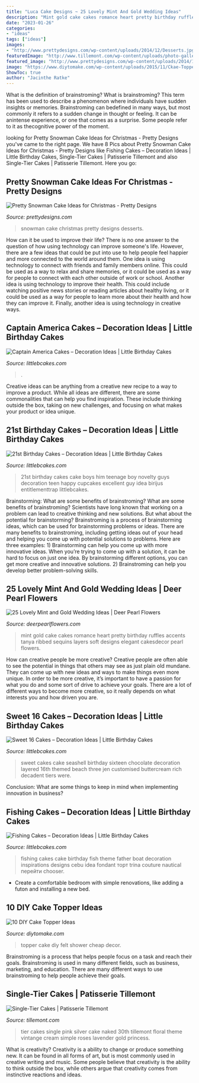 ```yaml
---
title: "Luca Cake Designs ~ 25 Lovely Mint And Gold Wedding Ideas"
description: "Mint gold cake cakes romance heart pretty birthday ruffles accents tanya ribbed sequins layers soft designs elegant cakesdecor pearl flowers"
date: "2023-01-26"
categories:
- "ideas"
tags: ["ideas"]
images:
- "http://www.prettydesigns.com/wp-content/uploads/2014/12/Desserts.jpg"
featuredImage: "http://www.tillemont.com/wp-content/uploads/photo-gallery-plugin/photo-gallery/import/single_tier_cakes-pink_silver_30-6.jpg"
featured_image: "http://www.prettydesigns.com/wp-content/uploads/2014/12/Desserts.jpg"
image: "https://www.diytomake.com/wp-content/uploads/2015/11/Ckae-Topper-Felt.jpg"
ShowToc: true
author: "Jacinthe Ratke"
---
```



What is the definition of brainstroming?
What is brainstroming? This term has been used to describe a phenomenon where individuals have sudden insights or memories. Brainstroming can bedefined in many ways, but most commonly it refers to a sudden change in thought or feeling. It can be anintense experience, or one that comes as a surprise. Some people refer to it as thecognitive power of the moment.

	

		
looking for Pretty Snowman Cake Ideas for Christmas - Pretty Designs you've came to the right page. We have 8 Pics about Pretty Snowman Cake Ideas for Christmas - Pretty Designs like Fishing Cakes – Decoration Ideas | Little Birthday Cakes, Single-Tier Cakes | Patisserie Tillemont and also Single-Tier Cakes | Patisserie Tillemont. Here you go:
		
    
## Pretty Snowman Cake Ideas For Christmas - Pretty Designs

<img loading=lazy src="http://www.prettydesigns.com/wp-content/uploads/2014/12/Desserts.jpg" onerror="this.onerror=null;this.src='https://tse2.mm.bing.net/th?id=OIP.rMdNlepkS8zfmm23vQJ5igHaJ3&amp;pid=15.1';" alt="Pretty Snowman Cake Ideas for Christmas - Pretty Designs">

_Source: prettydesigns.com_

>snowman cake christmas pretty designs desserts. 

	

How can it be used to improve their life?
There is no one answer to the question of how using technology can improve someone's life. However, there are a few ideas that could be put into use to help people feel happier and more connected to the world around them. One idea is using technology to connect with friends and family members online. This could be used as a way to relax and share memories, or it could be used as a way for people to connect with each other outside of work or school. Another idea is using technology to improve their health. This could include watching positive news stories or reading articles about healthy living, or it could be used as a way for people to learn more about their health and how they can improve it. Finally, another idea is using technology in creative ways.

    
## Captain America Cakes – Decoration Ideas | Little Birthday Cakes

<img loading=lazy src="https://www.littlebcakes.com/wp-content/uploads/2014/05/Captain-America-Cakes-Photos.jpg" onerror="this.onerror=null;this.src='https://tse2.mm.bing.net/th?id=OIP.yrKUWT3VVtotVGhcENYnjAHaJ4&amp;pid=15.1';" alt="Captain America Cakes – Decoration Ideas | Little Birthday Cakes">

_Source: littlebcakes.com_

>. 

	

Creative ideas can be anything from a creative new recipe to a way to improve a product. While all ideas are different, there are some commonalities that can help you find inspiration. These include thinking outside the box, taking on new challenges, and focusing on what makes your product or idea unique.

    
## 21st Birthday Cakes – Decoration Ideas | Little Birthday Cakes

<img loading=lazy src="https://www.littlebcakes.com/wp-content/uploads/2014/02/21st-Birthday-Cake-768x1024.jpg" onerror="this.onerror=null;this.src='https://tse2.mm.bing.net/th?id=OIP.dDSNhLNVPcQaiIWfbp_0LwHaJ4&amp;pid=15.1';" alt="21st Birthday Cakes – Decoration Ideas | Little Birthday Cakes">

_Source: littlebcakes.com_

>21st birthday cakes cake boys him teenage boy novelty guys decoration teen happy cupcakes excellent guy idea birijus entitlementtrap littlebcakes. 

	

Brainstorming: What are some benefits of brainstroming?
What are some benefits of brainstroming? Scientists have long known that working on a problem can lead to creative thinking and new solutions. But what about the potential for brainstorming? Brainstroming is a process of brainstorming ideas, which can be used for brainstorming problems or ideas. There are many benefits to brainstroming, including getting ideas out of your head and helping you come up with potential solutions to problems. Here are three examples: 1) Brainstorming can help you come up with more innovative ideas. When you’re trying to come up with a solution, it can be hard to focus on just one idea. By brainstorming different options, you can get more creative and innovative solutions. 2) Brainstroming can help you develop better problem-solving skills.

    
## 25 Lovely Mint And Gold Wedding Ideas | Deer Pearl Flowers

<img loading=lazy src="http://www.deerpearlflowers.com/wp-content/uploads/2015/06/mint-romance-Soft-mint-ribbed-layers-wedding-cake-with-gold-accents-and-sequins.jpg" onerror="this.onerror=null;this.src='https://tse1.mm.bing.net/th?id=OIP.BlSOghb-DalIT-Qiu5J4BAHaO4&amp;pid=15.1';" alt="25 Lovely Mint and Gold Wedding Ideas | Deer Pearl Flowers">

_Source: deerpearlflowers.com_

>mint gold cake cakes romance heart pretty birthday ruffles accents tanya ribbed sequins layers soft designs elegant cakesdecor pearl flowers. 

	

How can creative people be more creative?
Creative people are often able to see the potential in things that others may see as just plain old mundane. They can come up with new ideas and ways to make things even more unique. In order to be more creative, it’s important to have a passion for what you do and some sort of drive to achieve your goals. There are a lot of different ways to become more creative, so it really depends on what interests you and how driven you are.

    
## Sweet 16 Cakes – Decoration Ideas | Little Birthday Cakes

<img loading=lazy src="http://www.littlebcakes.com/wp-content/uploads/2014/02/Sweet-16-Cakes-Ideas.jpg" onerror="this.onerror=null;this.src='https://tse4.mm.bing.net/th?id=OIP.Qhg5BdUPRfx7ZYJqtAjxWgHaLI&amp;pid=15.1';" alt="Sweet 16 Cakes – Decoration Ideas | Little Birthday Cakes">

_Source: littlebcakes.com_

>sweet cakes cake seashell birthday sixteen chocolate decoration layered 16th themed beach three jen customised buttercream rich decadent tiers were. 

	

Conclusion: What are some things to keep in mind when implementing innovation in business?
 

    
## Fishing Cakes – Decoration Ideas | Little Birthday Cakes

<img loading=lazy src="http://www.littlebcakes.com/wp-content/uploads/2014/01/Fishing-Cakes-Images-768x1024.jpg" onerror="this.onerror=null;this.src='https://tse2.mm.bing.net/th?id=OIP.S3wlJN5qLFvpB1LYeXJyMwHaJ4&amp;pid=15.1';" alt="Fishing Cakes – Decoration Ideas | Little Birthday Cakes">

_Source: littlebcakes.com_

>fishing cakes cake birthday fish theme father boat decoration inspirations designs cebu idea fondant торт trina couture nautical перейти chooser. 

	

- Create a comfortable bedroom with simple renovations, like adding a futon and installing a new bed. 

    
## 10 DIY Cake Topper Ideas

<img loading=lazy src="https://www.diytomake.com/wp-content/uploads/2015/11/Ckae-Topper-Felt.jpg" onerror="this.onerror=null;this.src='https://tse1.mm.bing.net/th?id=OIP.K3mwCwLJlZwzgahqPmQCXgHaLH&amp;pid=15.1';" alt="10 DIY Cake Topper Ideas">

_Source: diytomake.com_

>topper cake diy felt shower cheap decor. 

	

Brainstroming is a process that helps people focus on a task and reach their goals. Brainstroming is used in many different fields, such as business, marketing, and education. There are many different ways to use brainstroming to help people achieve their goals.

    
## Single-Tier Cakes | Patisserie Tillemont

<img loading=lazy src="http://www.tillemont.com/wp-content/uploads/photo-gallery-plugin/photo-gallery/import/single_tier_cakes-pink_silver_30-6.jpg" onerror="this.onerror=null;this.src='https://tse3.mm.bing.net/th?id=OIP.Girdax7WBXt-4eKXQtopzAAAAA&amp;pid=15.1';" alt="Single-Tier Cakes | Patisserie Tillemont">

_Source: tillemont.com_

>tier cakes single pink silver cake naked 30th tillemont floral theme vintange cream simple roses lavender gold princess. 

	

What is creativity?
Creativity is a ability to change or produce something new. It can be found in all forms of art, but is most commonly used in creative writing and music. Some people believe that creativity is the ability to think outside the box, while others argue that creativity comes from instinctive reactions and ideas.

